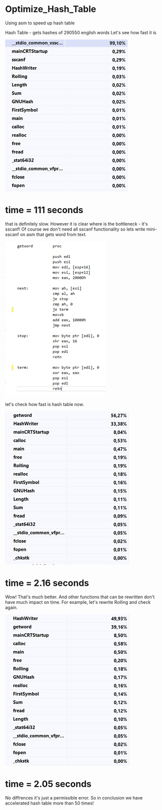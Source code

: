 # Optimize_Hash_Table
Using asm to speed up hash table 

Hash Table - gets hashes of 290550 english words
Let's see how fast it is

![alt text](profiling.jpg)
# time = 111 seconds 
that is definitely slow. 
However it is clear where is the bottleneck - it's sscanf!
Of course we don't need all sscanf functionality so lets write mini-sscanf on asm that gets word from text.

![alt text](getword.jpg)

let's check how fast is hash table now.

![alt text](profiling_with_gw.jpg)

# time = 2.16 seconds
Wow! That's much better. And other functions that can be rewritten don't have much impact on time.
For example, let's rewrite Rolling and check again.

![alt text](profiling_with_rol.jpg)

# time = 2.05 seconds
No diffrences it's just a permissible error. 
So in conclusion we have accelerated hash table more than 50 times!

